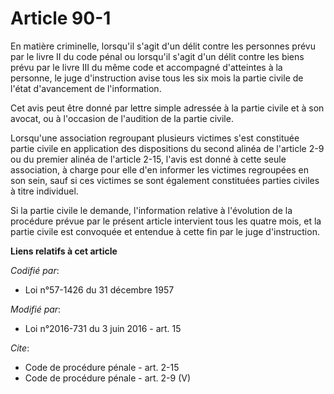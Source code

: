 # Article 90-1

En matière criminelle, lorsqu'il s'agit d'un délit contre les personnes prévu par le livre II du code pénal ou lorsqu'il
s'agit d'un délit contre les biens prévu par le livre III du même code et accompagné d'atteintes à la personne, le juge
d'instruction avise tous les six mois la partie civile de l'état d'avancement de l'information. 

Cet avis peut être donné par lettre simple adressée à la partie civile et à son avocat, ou à l'occasion de l'audition de la
partie civile. 

Lorsqu'une association regroupant plusieurs victimes s'est constituée partie civile en application des dispositions du second
alinéa de l'article 2-9 ou du premier alinéa de l'article 2-15, l'avis est donné à cette seule association, à charge pour
elle d'en informer les victimes regroupées en son sein, sauf si ces victimes se sont également constituées parties civiles à
titre individuel. 

Si la partie civile le demande, l'information relative à l'évolution de la procédure prévue par le présent article intervient
tous les quatre mois, et la partie civile est convoquée et entendue à cette fin par le juge d'instruction.

**Liens relatifs à cet article**

_Codifié par_:

  - Loi n°57-1426 du 31 décembre 1957

_Modifié par_:

  - Loi n°2016-731 du 3 juin 2016 - art. 15

_Cite_:

  - Code de procédure pénale - art. 2-15
  - Code de procédure pénale - art. 2-9 (V)
